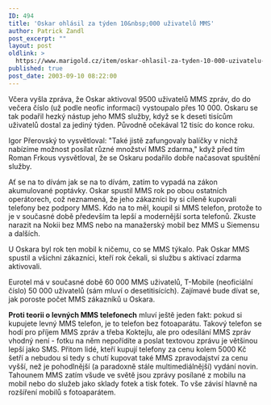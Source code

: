 ```yaml
---
ID: 494
title: 'Oskar ohlásil za týden 10&nbsp;000 uživatelů MMS'
author: Patrick Zandl
post_excerpt: ""
layout: post
oldlink: >
  https://www.marigold.cz/item/oskar-ohlasil-za-tyden-10-000-uzivatelu-mms
published: true
post_date: 2003-09-10 08:22:00
---
```

<p>
Včera vyšla zpráva, že Oskar aktivoval 9500 uživatelů MMS zpráv, do do večera číslo (už podle neofic informací) vystoupalo přes 10 000. Oskaru se tak podařil hezký nástup jeho MMS služby, když se k deseti tisícům uživatelů dostal za jediný týden. Původně očekával 12 tisíc do konce roku. </p>

<p>
Igor Přerovský to vysvětloval: "Také jistě zafungovaly balíčky v nichž nabízíme možnost posílat různé množství MMS zdarma," když před tím Roman Frkous vysvětloval, že se Oskaru podařilo dobře načasovat spuštění služby. </p>

<p>
Ať se na to dívám jak se na to dívám, zatím to vypadá na zákon akumulované poptávky. Oskar spustil MMS rok po obou ostatních operátorech, což neznamená, že jeho zákazníci by si cíleně kupovali telefony bez podpory MMS. Kdo na to měl, koupil si MMS telefon, protože to je v současné době především ta lepší a modernější sorta telefonů. Zkuste narazit na Nokii bez MMS nebo na manažerský mobil bez MMS u Siemensu a dalších. </p>

<p>
U Oskara byl rok ten mobil k ničemu, co se MMS týkalo. Pak Oskar MMS spustil a všichni zákazníci, kteří rok čekali, si službu s aktivací zdarma aktivovali. </p>

<p>
Eurotel má v současné době 60 000 MMS uživatelů, T-Mobile (neoficiální číslo)&#160;50 000 uživatelů (sám mluví o desetitisících). Zajímavé bude dívat se, jak poroste počet MMS zákazníků u Oskara.</p>

<p>
<STRONG>Proti teorii o levných MMS telefonech</STRONG> mluví ještě jeden fakt: pokud si kupujete levný MMS telefon, je to telefon bez fotoaparátu. Takový telefon se hodí pro příjem MMS zpráv a třeba Koktejlu, ale pro odesílání MMS zpráv vhodný není - fotku na něm nepořídíte a poslat textovou zprávu je většinou lepší jako SMS. Přitom lidé, kteří kupují telefony za cenu kolem 5000 Kč šetří a nebudou si tedy s chutí kupovat také MMS zpravodajství za cenu vyšší, než je pohodlnější (a paradoxně stále multimediálnější) vydání novin. Tahounem MMS zatím všude ve světě jsou zprávy posílané z mobilu na mobil nebo do služeb jako sklady fotek a tisk fotek. To vše závisí hlavně na rozšíření mobilů s fotoaparátem. </p>
